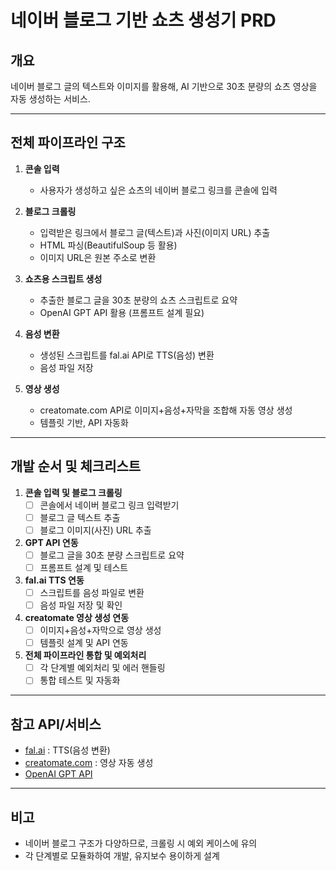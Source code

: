 # 네이버 블로그 기반 쇼츠 생성기 PRD

## 개요
네이버 블로그 글의 텍스트와 이미지를 활용해, AI 기반으로 30초 분량의 쇼츠 영상을 자동 생성하는 서비스.

---

## 전체 파이프라인 구조

1. **콘솔 입력**
    - 사용자가 생성하고 싶은 쇼츠의 네이버 블로그 링크를 콘솔에 입력

2. **블로그 크롤링**
    - 입력받은 링크에서 블로그 글(텍스트)과 사진(이미지 URL) 추출
    - HTML 파싱(BeautifulSoup 등 활용)
    - 이미지 URL은 원본 주소로 변환

3. **쇼츠용 스크립트 생성**
    - 추출한 블로그 글을 30초 분량의 쇼츠 스크립트로 요약
    - OpenAI GPT API 활용 (프롬프트 설계 필요)

4. **음성 변환**
    - 생성된 스크립트를 fal.ai API로 TTS(음성) 변환
    - 음성 파일 저장

5. **영상 생성**
    - creatomate.com API로 이미지+음성+자막을 조합해 자동 영상 생성
    - 템플릿 기반, API 자동화

---

## 개발 순서 및 체크리스트

1. **콘솔 입력 및 블로그 크롤링**
    - [ ] 콘솔에서 네이버 블로그 링크 입력받기
    - [ ] 블로그 글 텍스트 추출
    - [ ] 블로그 이미지(사진) URL 추출

2. **GPT API 연동**
    - [ ] 블로그 글을 30초 분량 스크립트로 요약
    - [ ] 프롬프트 설계 및 테스트

3. **fal.ai TTS 연동**
    - [ ] 스크립트를 음성 파일로 변환
    - [ ] 음성 파일 저장 및 확인

4. **creatomate 영상 생성 연동**
    - [ ] 이미지+음성+자막으로 영상 생성
    - [ ] 템플릿 설계 및 API 연동

5. **전체 파이프라인 통합 및 예외처리**
    - [ ] 각 단계별 예외처리 및 에러 핸들링
    - [ ] 통합 테스트 및 자동화

---

## 참고 API/서비스
- [fal.ai](https://fal.ai/) : TTS(음성 변환)
- [creatomate.com](https://creatomate.com/) : 영상 자동 생성
- [OpenAI GPT API](https://platform.openai.com/docs/api-reference)

---

## 비고
- 네이버 블로그 구조가 다양하므로, 크롤링 시 예외 케이스에 유의
- 각 단계별로 모듈화하여 개발, 유지보수 용이하게 설계
